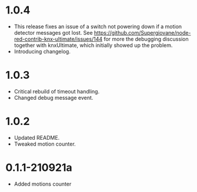 # 1.0.4
* This release fixes an issue of a switch not powering down if a motion detector messages got lost. See https://github.com/Supergiovane/node-red-contrib-knx-ultimate/issues/144 for more the debugging discussion together with knxUltimate, which initially showed up the problem.
* Introducing changelog.

# 1.0.3
* Critical rebuild of timeout handling.
* Changed debug message event.

# 1.0.2
* Updated README.
* Tweaked motion counter.

# 0.1.1-210921a
* Added motions counter